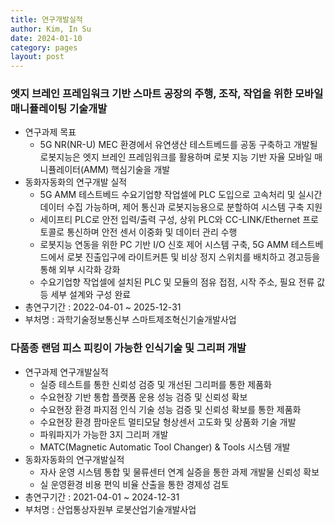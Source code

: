 ```yaml
---
title: 연구개발실적
author: Kim, In Su
date: 2024-01-10
category: pages
layout: post
---
```


### 엣지 브레인 프레임워크 기반 스마트 공장의 주행, 조작, 작업을 위한 모바일 매니퓰레이팅 기술개발
- 연구과제 목표
  - 5G NR(NR-U) MEC 환경에서 유연생산 테스트베드를 공동 구축하고 개발될 로봇지능은 엣지 브레인 프레임워크를 활용하며 로봇 지능 기반 자율 모바일 매니퓰레이터(AMM) 핵심기술을 개발
- 동화자동화의 연구개발 실적
  - 5G AMM 테스트베드 수요기업향 작업셀에 PLC 도입으로 고속처리 및 실시간 데이터 수집 가능하며, 제어 통신과 로봇지능용으로 분할하여 시스템 구축 지원
  - 세이프티 PLC로 안전 입력/출력 구성, 상위 PLC와 CC-LINK/Ethernet 프로토콜로 통신하며 안전 센서 이중화 및 데이터 관리 수행
  - 로봇지능 연동을 위한 PC 기반 I/O 신호 제어 시스템 구축, 5G AMM 테스트베드에서 로봇 진출입구에 라이트커튼 및 비상 정지 스위치를 배치하고 경고등을 통해 외부 시각화 강화
  - 수요기업향 작업셀에 설치된 PLC 및 모듈의 점유 접점, 시작 주소, 필요 전류 값 등 세부 설계와 구성 완료
- 총연구기간 : 2022-04-01 ~ 2025-12-31
- 부처명 : 과학기술정보통신부 스마트제조혁신기술개발사업

### 다품종 랜덤 피스 피킹이 가능한 인식기술 및 그리퍼 개발
- 연구과제 연구개발실적
  - 실증 테스트를 통한 신뢰성 검증 및 개선된 그리퍼를 통한 제품화
  - 수요현장 기반 통합 플랫폼 운용 성능 검증 및 신뢰성 확보
  - 수요현장 환경 파지점 인식 기술 성능 검증 및 신뢰성 확보를 통한 제품화
  - 수요현장 환경 팜마운트 멀티모달 형상센서 고도화 및 상품화 기술 개발
  - 파워파지가 가능한 3지 그리퍼 개발
  - MATC(Magnetic Automatic Tool Changer) & Tools 시스템 개발
- 동화자동화의 연구개발실적
    - 자사 운영 시스템 통합 및 물류센터 연계 실증을 통한 과제 개발물 신뢰성 확보
    - 실 운영환경 비용 편익 비율 산출을 통한 경제성 검토
- 총연구기간 : 2021-04-01 ~ 2024-12-31
- 부처명 : 산업통상자원부 로봇산업기술개발사업